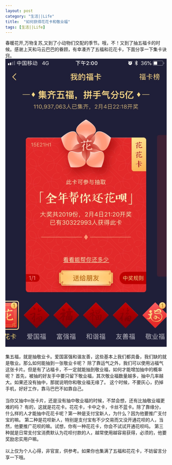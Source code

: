 ```yaml
---
layout: post
category: "生活||Life"
title:  "如何获得花花卡和敬业福"
tags: [生活||Life]
---
```

 春暖花开,万物复苏,又到了小动物们交配的季节。哦，不！又到了抽五福卡的时候。感谢上天和马云巴巴的眷顾，有幸凑齐了五福和花花卡，下面分享一下集卡诀窍。<BR>
 ![](/images/2018/5fu.jpg)<BR><BR>
集五福，就是抽敬业卡。爱国富强和谐友善，这些基本上我们都具备，我们缺的就是敬业。那么如何能抽到一张敬业卡呢？
除了靠运气之外，我们可以使用沾福气这张卡片。但是有了沾福卡，不一定就能抽到敬业福，如何才能增加抽中的概率呢？
首先，被抽的好友手中要只留下敬业福，其次敬业福数量越多，抽中几率越大。如果还没有抽中，那就说明你和敬业福无缘了。
这个时候，不要灰心，扔掉手机，好好工作，靠马巴巴不如靠自己。<BR><BR>
当你又抽中n张卡片，还是没有抽中敬业福的时候，不禁会想，还有比抽敬业福更难的吗？
有的，这就是花花卡。花花卡，卡中之卡，卡丝不蓝卡。除了靠缘分，什么样的人才能抽中花花卡呢？第一种是支付宝新人，为什么？因为他要推广支付宝的嘛。
第二种是花呗新人，特别是支付宝有不少交易而又没开通花呗的人，当然，他要推广花呗的嘛。试想，你有一种花花卡，你会不试试开通花呗吗。
第三种就是日常支付宝消费默认为花呗付款的人，越常使用越容易获得，必须的，他要奖励忠实用户嘛。<BR><BR>
以上仅为个人心得，非官宣，供参考。如果你也集满了五福和花花卡，不妨留言分享一下哦。

